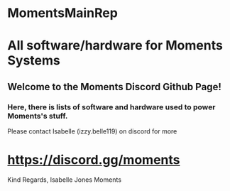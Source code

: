 # MomentsMainRep
# All software/hardware for Moments Systems

## Welcome to the Moments Discord Github Page! 

### Here, there is lists of software and hardware used to power Moments's stuff.

Please contact Isabelle (izzy.belle119) on discord for more

# https://discord.gg/moments



Kind Regards,
Isabelle Jones
Moments
